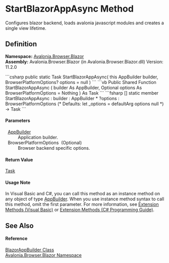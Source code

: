 # StartBlazorAppAsync Method


Configures blazor backend, loads avalonia javascript modules and creates a single view lifetime.



## Definition
**Namespace:** <a href="N_Avalonia_Browser_Blazor">Avalonia.Browser.Blazor</a>  
**Assembly:** Avalonia.Browser.Blazor (in Avalonia.Browser.Blazor.dll) Version: 11.2.0

<Tabs groupId="api-code-preview">
<TabItem value="csharp" label="C#">
```csharp
public static Task StartBlazorAppAsync(
	this AppBuilder builder,
	BrowserPlatformOptions? options = null
)
```
</TabItem>
<TabItem value="vb" label="VB">
```vb
<ExtensionAttribute>
Public Shared Function StartBlazorAppAsync ( 
	builder As AppBuilder,
	Optional options As BrowserPlatformOptions = Nothing
) As Task
```
</TabItem>
<TabItem value="fsharp" label="F#">
```fsharp
[<ExtensionAttribute>]
static member StartBlazorAppAsync : 
        builder : AppBuilder * 
        ?options : BrowserPlatformOptions 
(* Defaults:
        let _options = defaultArg options null
*)
-> Task 
```
</TabItem>
</Tabs>



#### Parameters
<dl><dt>  <a href="T_Avalonia_AppBuilder">AppBuilder</a></dt><dd>Application builder.</dd><dt>  BrowserPlatformOptions  (Optional)</dt><dd>Browser backend specific options.</dd></dl>

#### Return Value
<a href="https://learn.microsoft.com/dotnet/api/system.threading.tasks.task" target="_blank" rel="noopener noreferrer">Task</a>

#### Usage Note
In Visual Basic and C#, you can call this method as an instance method on any object of type <a href="T_Avalonia_AppBuilder">AppBuilder</a>. When you use instance method syntax to call this method, omit the first parameter. For more information, see <a href="https://docs.microsoft.com/dotnet/visual-basic/programming-guide/language-features/procedures/extension-methods" target="_blank" rel="noopener noreferrer">Extension Methods (Visual Basic)</a> or <a href="https://docs.microsoft.com/dotnet/csharp/programming-guide/classes-and-structs/extension-methods" target="_blank" rel="noopener noreferrer">Extension Methods (C# Programming Guide)</a>.

## See Also


#### Reference
<a href="T_Avalonia_Browser_Blazor_BlazorAppBuilder">BlazorAppBuilder Class</a>  
<a href="N_Avalonia_Browser_Blazor">Avalonia.Browser.Blazor Namespace</a>  

